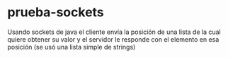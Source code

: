 # prueba-sockets
Usando sockets de java el cliente envía la posición de una lista de la cual quiere obtener su valor y el servidor le responde con el elemento en esa posición (se usó una lista simple de strings)
